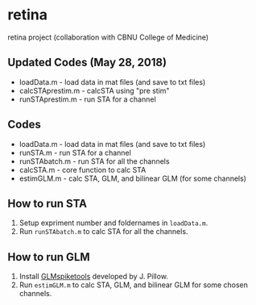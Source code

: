 # retina
retina project (collaboration with CBNU College of Medicine)

## Updated Codes (May 28, 2018)
* loadData.m - load data in mat files (and save to txt files)
* calcSTAprestim.m - calcSTA using "pre stim"
* runSTAprestim.m - run STA for a channel


## Codes
* loadData.m - load data in mat files (and save to txt files)
* runSTA.m - run STA for a channel
* runSTAbatch.m - run STA for all the channels
* calcSTA.m - core function to calc STA
* estimGLM.m - calc STA, GLM, and bilinear GLM (for some channels)


## How to run STA
1. Setup expriment number and foldernames in `loadData.m`.
2. Run `runSTAbatch.m` to calc STA for all the channels.


## How to run GLM
1. Install [GLMspiketools](https://github.com/ys7yoo/GLMspiketools) developed by J. Pillow.
2. Run `estimGLM.m` to calc STA, GLM, and bilinear GLM for some chosen channels.

